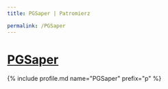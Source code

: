 ```yaml
---
title: PGSaper | Patromierz

permalink: /PGSaper
---
```


# [PGSaper](https://patronite.pl/PGSaper)

{% include profile.md name="PGSaper" prefix="p" %}
